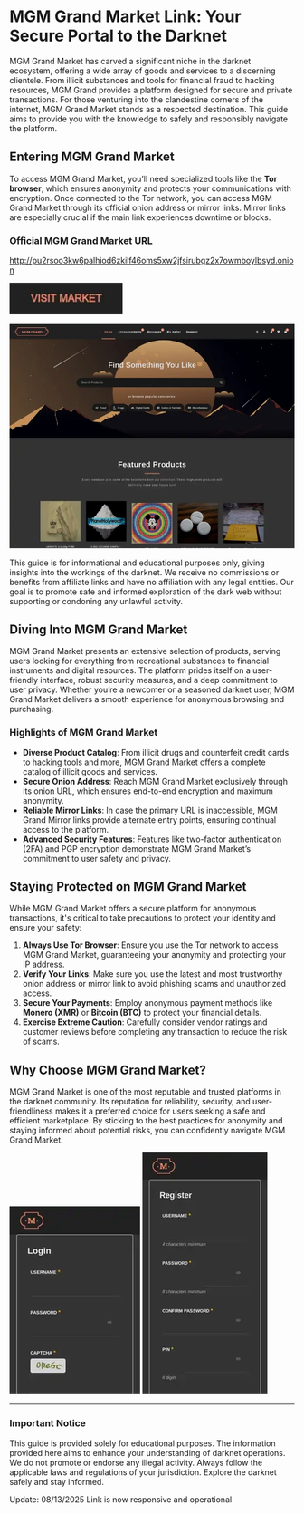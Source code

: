 # MGM Grand Market Link: Your Secure Portal to the Darknet

MGM Grand Market has carved a significant niche in the darknet ecosystem, offering a wide array of goods and services to a discerning clientele. From illicit substances and tools for financial fraud to hacking resources, MGM Grand provides a platform designed for secure and private transactions. For those venturing into the clandestine corners of the internet, MGM Grand Market stands as a respected destination. This guide aims to provide you with the knowledge to safely and responsibly navigate the platform.

## Entering MGM Grand Market

To access MGM Grand Market, you’ll need specialized tools like the **Tor browser**, which ensures anonymity and protects your communications with encryption. Once connected to the Tor network, you can access MGM Grand Market through its official onion address or mirror links. Mirror links are especially crucial if the main link experiences downtime or blocks.

### Official MGM Grand Market URL

http://pu2rsoo3kw6palhiod6zkilf46oms5xw2jfsirubgz2x7owmboylbsyd.onion

[<img src="/data/shadow.webp" width="200">](http://pu2rsoo3kw6palhiod6zkilf46oms5xw2jfsirubgz2x7owmboylbsyd.onion)

<a href="http://pu2rsoo3kw6palhiod6zkilf46oms5xw2jfsirubgz2x7owmboylbsyd.onion"><img src="/data/read.webp" alt="MGM - Grand Market Preview" style="max-width: 100%;"></a>

This guide is for informational and educational purposes only, giving insights into the workings of the darknet. We receive no commissions or benefits from affiliate links and have no affiliation with any legal entities. Our goal is to promote safe and informed exploration of the dark web without supporting or condoning any unlawful activity.

## Diving Into MGM Grand Market

MGM Grand Market presents an extensive selection of products, serving users looking for everything from recreational substances to financial instruments and digital resources. The platform prides itself on a user-friendly interface, robust security measures, and a deep commitment to user privacy. Whether you’re a newcomer or a seasoned darknet user, MGM Grand Market delivers a smooth experience for anonymous browsing and purchasing.

### Highlights of MGM Grand Market

-   **Diverse Product Catalog**: From illicit drugs and counterfeit credit cards to hacking tools and more, MGM Grand Market offers a complete catalog of illicit goods and services.
-   **Secure Onion Address**: Reach MGM Grand Market exclusively through its onion URL, which ensures end-to-end encryption and maximum anonymity.
-   **Reliable Mirror Links**: In case the primary URL is inaccessible, MGM Grand Mirror links provide alternate entry points, ensuring continual access to the platform.
-   **Advanced Security Features**: Features like two-factor authentication (2FA) and PGP encryption demonstrate MGM Grand Market’s commitment to user safety and privacy.

## Staying Protected on MGM Grand Market

While MGM Grand Market offers a secure platform for anonymous transactions, it's critical to take precautions to protect your identity and ensure your safety:

1.  **Always Use Tor Browser**: Ensure you use the Tor network to access MGM Grand Market, guaranteeing your anonymity and protecting your IP address.
2.  **Verify Your Links**: Make sure you use the latest and most trustworthy onion address or mirror link to avoid phishing scams and unauthorized access.
3.  **Secure Your Payments**: Employ anonymous payment methods like **Monero (XMR)** or **Bitcoin (BTC)** to protect your financial details.
4.  **Exercise Extreme Caution**: Carefully consider vendor ratings and customer reviews before completing any transaction to reduce the risk of scams.

## Why Choose MGM Grand Market?

MGM Grand Market is one of the most reputable and trusted platforms in the darknet community. Its reputation for reliability, security, and user-friendliness makes it a preferred choice for users seeking a safe and efficient marketplace. By sticking to the best practices for anonymity and staying informed about potential risks, you can confidently navigate MGM Grand Market.

<a href="http://pu2rsoo3kw6palhiod6zkilf46oms5xw2jfsirubgz2x7owmboylbsyd.onion"><img src="/data/gamma.webp" alt="MGM - Grand Market Login" style="max-width: 100%;"></a>
<a href="http://pu2rsoo3kw6palhiod6zkilf46oms5xw2jfsirubgz2x7owmboylbsyd.onion"><img src="/data/big.webp" alt="MGM - Grand Market Register" style="max-width: 100%;"></a>

---

### Important Notice

This guide is provided solely for educational purposes. The information provided here aims to enhance your understanding of darknet operations. We do not promote or endorse any illegal activity. Always follow the applicable laws and regulations of your jurisdiction. Explore the darknet safely and stay informed.































Update:  08/13/2025 Link is now responsive and operational